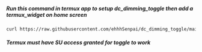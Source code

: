 ##### Run this command in termux app to setup dc_dimming_toggle then add a termux_widget on home screen

```bash
curl https://raw.githubusercontent.com/ehhhSenpai/dc_dimming_toggle/main/setup.sh | bash
```

##### Termux must have SU access granted for toggle to work
